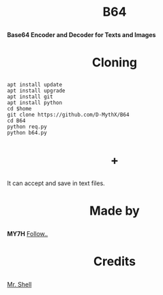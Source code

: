 # <p align="center"> B64 </p>
**Base64 Encoder and Decoder for Texts and Images**

# <p align="center">Cloning</p>
```
apt install update
apt install upgrade
apt install git
apt install python
cd $home
git clone https://github.com/D-MythX/B64
cd B64
python req.py
python b64.py
```

# <p align="center"> + </p>
It can accept and save in text files.

# <p align="center">Made by </p>
**MY7H**
<a href="https://github.com/D-MythX" >Follow..<a>

# <p align="center">Credits</p>
<a href="https://github.com/TermuxHackz">Mr. Shell</a>

